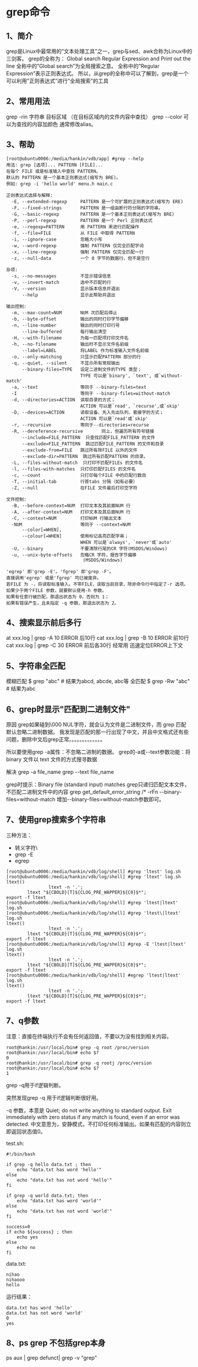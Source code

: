 # grep命令

## 1、简介
grep是Linux中最常用的”文本处理工具”之一，grep与sed、awk合称为Linux中的三剑客。
grep的全称为： Global search Regular Expression and Print out the line
全称中的”Global search”为全局搜索之意。
全称中的”Regular Expression”表示正则表达式。
所以，从grep的全称中可以了解到，grep是一个可以利用”正则表达式”进行”全局搜索”的工具

## 2、常用用法
grep -rin 字符串 目标区域	（在目标区域内的文件内容中查找）
grep --color 可以为查找的内容加颜色
通常修改alias。

## 3、帮助
```
[root@ubuntu0006:/media/hankin/vdb/app] #grep --help
用法: grep [选项]... PATTERN [FILE]...
在每个 FILE 或是标准输入中查找 PATTERN。
默认的 PATTERN 是一个基本正则表达式(缩写为 BRE)。
例如: grep -i 'hello world' menu.h main.c

正则表达式选择与解释:
  -E, --extended-regexp     PATTERN 是一个可扩展的正则表达式(缩写为 ERE)
  -F, --fixed-strings       PATTERN 是一组由断行符分隔的字符串。
  -G, --basic-regexp        PATTERN 是一个基本正则表达式(缩写为 BRE)
  -P, --perl-regexp         PATTERN 是一个 Perl 正则表达式
  -e, --regexp=PATTERN      用 PATTERN 来进行匹配操作
  -f, --file=FILE           从 FILE 中取得 PATTERN
  -i, --ignore-case         忽略大小写
  -w, --word-regexp         强制 PATTERN 仅完全匹配字词
  -x, --line-regexp         强制 PATTERN 仅完全匹配一行
  -z, --null-data           一个 0 字节的数据行，但不是空行

杂项:
  -s, --no-messages         不显示错误信息
  -v, --invert-match        选中不匹配的行
  -V, --version             显示版本信息并退出
      --help                显示此帮助并退出

输出控制:
  -m, --max-count=NUM       NUM 次匹配后停止
  -b, --byte-offset         输出的同时打印字节偏移
  -n, --line-number         输出的同时打印行号
      --line-buffered       每行输出清空
  -H, --with-filename       为每一匹配项打印文件名
  -h, --no-filename         输出时不显示文件名前缀
      --label=LABEL         将LABEL 作为标准输入文件名前缀
  -o, --only-matching       只显示匹配PATTERN 部分的行
  -q, --quiet, --silent     不显示所有常规输出
      --binary-files=TYPE   设定二进制文件的TYPE 类型；
                            TYPE 可以是`binary', `text', 或`without-match'
  -a, --text                等同于 --binary-files=text
  -I                        等同于 --binary-files=without-match
  -d, --directories=ACTION  读取目录的方式；
                            ACTION 可以是`read', `recurse',或`skip'
  -D, --devices=ACTION      读取设备、先入先出队列、套接字的方式；
                            ACTION 可以是`read'或`skip'
  -r, --recursive           等同于--directories=recurse
  -R, --dereference-recursive       同上，但遍历所有符号链接
      --include=FILE_PATTERN  只查找匹配FILE_PATTERN 的文件
      --exclude=FILE_PATTERN  跳过匹配FILE_PATTERN 的文件和目录
      --exclude-from=FILE   跳过所有除FILE 以外的文件
      --exclude-dir=PATTERN  跳过所有匹配PATTERN 的目录。
  -L, --files-without-match  只打印不匹配FILEs 的文件名
  -l, --files-with-matches  只打印匹配FILES 的文件名
  -c, --count               只打印每个FILE 中的匹配行数目
  -T, --initial-tab         行首tabs 分隔（如有必要）
  -Z, --null                在FILE 文件最后打印空字符

文件控制:
  -B, --before-context=NUM  打印文本及其前面NUM 行
  -A, --after-context=NUM   打印文本及其后面NUM 行
  -C, --context=NUM         打印NUM 行输出文本
  -NUM                      等同于 --context=NUM
      --color[=WHEN],
      --colour[=WHEN]       使用标记高亮匹配字串；
                            WHEN 可以是`always', `never'或`auto'
  -U, --binary              不要清除行尾的CR 字符(MSDOS/Windows)
  -u, --unix-byte-offsets   忽略CR 字符，报告字节偏移
                             (MSDOS/Windows)

'egrep' 即'grep -E'。'fgrep' 即'grep -F'。
直接调用'egrep' 或是'fgrep' 均已被废弃。
若FILE 为 -，将读取标准输入。不带FILE，读取当前目录，除非命令行中指定了-r 选项。
如果少于两个FILE 参数，就要默认使用-h 参数。
如果有任意行被匹配，那退出状态为 0，否则为 1；
如果有错误产生，且未指定 -q 参数，那退出状态为 2。
```

## 4、搜索显示前后多行
at xxx.log | grep -A 10 ERROR 后10行
cat xxx.log | grep -B 10 ERROR 前10行
cat xxx.log | grep -C 30 ERROR 前后各30行  经常用  迅速定位ERROR上下文 

## 5、字符串全匹配
模糊匹配
$ grep "abc"   # 结果为abcd, abcde, abc等
全匹配
$ grep -Rw "abc" # 结果为abc 

## 6、grep时显示"匹配到二进制文件"
原因
grep如果碰到\000 NUL字符，就会认为文件是二进制文件，而 grep 匹配 默认忽略二进制数据。
我发现是匹配的那一行出现了中文，并且中文格式还有些问题，删除中文后grep正常。。。。。。。。。。。。。


所以要使用grep -a属性：不忽略二进制的数据。
grep的-a或--text参数功能：将 binary 文件以 text 文件的方式搜寻数据

解决
grep -a file_name
grep --text file_name

grep时提示：Binary file (standard input) matches grep只递归匹配文本文件，不匹配二进制文件中的内容
grep get_default_error_string /* -rFn --binary-files=without-match
增加--binary-files=without-match参数即可。

## 7、使用grep搜索多个字符串
三种方法：
- 转义字符\
- grep -E
- egrep

```
[root@ubuntu0006:/media/hankin/vdb/log/shell] #grep 'ltest' log.sh
[root@ubuntu0006:/media/hankin/vdb/log/shell] #grep 'ltext' log.sh
ltext()
                ltext -n '.';
        ltext "${CBOLD}[T]${CLOG_PRE_WAPPER}${C0}$*";
export -f ltext
[root@ubuntu0006:/media/hankin/vdb/log/shell] #grep 'ltest|ltext' log.sh
[root@ubuntu0006:/media/hankin/vdb/log/shell] #grep 'ltest\|ltext' log.sh
ltext()
                ltext -n '.';
        ltext "${CBOLD}[T]${CLOG_PRE_WAPPER}${C0}$*";
export -f ltext
[root@ubuntu0006:/media/hankin/vdb/log/shell] #grep -E 'ltest|ltext' log.sh
ltext()
                ltext -n '.';
        ltext "${CBOLD}[T]${CLOG_PRE_WAPPER}${C0}$*";
export -f ltext
[root@ubuntu0006:/media/hankin/vdb/log/shell] #egrep 'ltest|ltext' log.sh
ltext()
                ltext -n '.';
        ltext "${CBOLD}[T]${CLOG_PRE_WAPPER}${C0}$*";
export -f ltext
```

## 7、q参数
注意：直接在终端执行不会有任何返回值，不要以为没有找到相关内容。
```
root@hankin:/usr/local/bin# grep -q root /proc/version
root@hankin:/usr/local/bin# echo $?
0
root@hankin:/usr/local/bin# grep -q rootj /proc/version
root@hankin:/usr/local/bin# echo $?
1
```

grep -q用于if逻辑判断。
 
突然发现grep -q 用于if逻辑判断很好用。
 
-q 参数，本意是 Quiet; do not write anything to standard output.  Exit immediately with zero status if any match is found, even if an error was detected.   中文意思为，安静模式，不打印任何标准输出。如果有匹配的内容则立即返回状态值0。

test.sh:
```
#!/bin/bash

if grep -q hello data.txt ; then
    echo "data.txt has word 'hello'"
else
    echo "data.txt has not word 'hello'"
fi

if grep -q world data.txt; then
    echo "data.txt has word 'world'"
else
    echo "data.txt has not word 'world'"
fi

success=0
if echo ${success} ; then
    echo yes
else
    echo no
fi
```

data.txt:
```
nihao
nihaooo
hello
```

运行结果：
```
data.txt has word 'hello'
data.txt has not word 'world'
0
yes
```

## 8、ps grep 不包括grep本身
ps aux | grep defunct| grep -v "grep"




